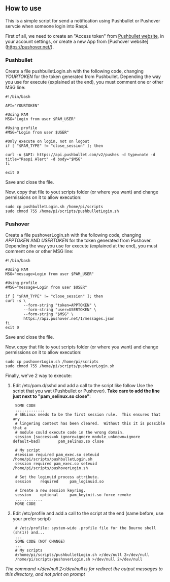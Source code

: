 ## How to use
This is a simple script for send a notification using Pushbullet or Pushover servcie when someone login into Raspi.

First of all, we need to create an "Access token" from [Pushbullet website](http://www.pushbullet.com), in your account settings, or create a new App from [Pushover website] (https://pushover.net/).

### Pushbullet

Create a file pushbulletLogin.sh with the following code, changing *YOURTOKEN* for the token generated from Pushbullet. Depending the way you use for execute (explained at the end), you must comment one or other MSG line:

	#!/bin/bash

	API="YOURTOKEN"

	#Using PAM
	MSG="Login from user $PAM_USER"

	#Using profile
	#MSG="Login from user $USER"

	#Only execute on login, not on logout
	if [ "$PAM_TYPE" != "close_session" ]; then

	curl -u $API: https://api.pushbullet.com/v2/pushes -d type=note -d title="Raspi Alert" -d body="$MSG"
	fi

	exit 0

Save and close the file.

Now, copy that file to yout scripts folder (or where you want) and change permissions on it to allow execution:

	sudo cp pushbulletLogin.sh /home/pi/scripts
	sudo chmod 755 /home/pi/scripts/pushbulletLogin.sh

### Pushover

Create a file pushoverLogin.sh with the following code, changing *APPTOKEN* AND *USERTOKEN* for the token generated from Pushover. Depending the way you use for execute (explained at the end), you must comment one or other MSG line:

	#!/bin/bash

	#Using PAM
	MSG="message=Login from user $PAM_USER"

	#Using profile
	#MSG="message=Login from user $USER"

	if [ "$PAM_TYPE" != "close_session" ]; then
	curl -s \
        	--form-string "token=APPTOKEN" \
        	--form-string "user=USERTOKEN" \
        	--form-string "$MSG" \
        	https://api.pushover.net/1/messages.json
	fi
	exit 0

Save and close the file.

Now, copy that file to yout scripts folder (or where you want) and change permissions on it to allow execution:

	sudo cp pushoverLogin.sh /home/pi/scripts
	sudo chmod 755 /home/pi/scripts/pushoverLogin.sh

Finally, we've 2 way to execute:

1. Edit /etc/pam.d/sshd and add a call to the script like follow Use the script that you wat (Pushbullet or Pushover). **Take care to add the line just next to "pam_selinux.so close"**:

		SOME CODE
		.............
		# SELinux needs to be the first session rule.  This ensures that any
		# lingering context has been cleared.  Without this it is possible that a
		# module could execute code in the wrong domain.
		session [success=ok ignore=ignore module_unknown=ignore default=bad]        pam_selinux.so close

		# My script
		#session required pam_exec.so seteuid /home/pi/scripts/pushbulletLogin.sh
		session required pam_exec.so seteuid /home/pi/scripts/pushoverLogin.sh

		# Set the loginuid process attribute.
		session    required     pam_loginuid.so

		# Create a new session keyring.
		session    optional     pam_keyinit.so force revoke
		............
		MORE CODE

2. Edit /etc/profile and add a call to the script at the end (same before, use your prefer script)
	
		# /etc/profile: system-wide .profile file for the Bourne shell (sh(1)) and...
 		...
 		SOME CODE (NOT CHANGE)
 		...
 		# My scripts
 		#/home/pi/scripts/pushbulletLogin.sh >/dev/null 2>/dev/null
		/home/pi/scripts/pushoverLogin.sh >/dev/null 2>/dev/null
 
*The command >/dev/null 2>/dev/null is for redirect the output messages to this directory, and not print on prompt*
